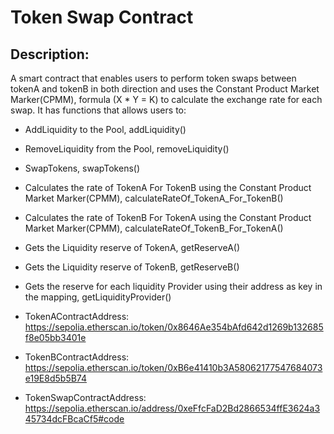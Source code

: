 # Token Swap Contract

## Description:

A smart contract that enables users to perform token swaps between tokenA and tokenB in both direction and uses the Constant Product Market Marker(CPMM), formula (X \* Y = K) to calculate the exchange rate for each swap.
It has functions that allows users to:

- AddLiquidity to the Pool, addLiquidity()
- RemoveLiquidity from the Pool, removeLiquidity()
- SwapTokens, swapTokens()
- Calculates the rate of TokenA For TokenB using the Constant Product Market Marker(CPMM), calculateRateOf_TokenA_For_TokenB()
- Calculates the rate of TokenB For TokenA using the Constant Product Market Marker(CPMM), calculateRateOf_TokenB_For_TokenA()
- Gets the Liquidity reserve of TokenA, getReserveA()
- Gets the Liquidity reserve of TokenB, getReserveB()
- Gets the reserve for each liquidity Provider using their address as key in the mapping, getLiquidityProvider()

- TokenAContractAddress:
  https://sepolia.etherscan.io/token/0x8646Ae354bAfd642d1269b132685f8e05bb3401e

- TokenBContractAddress:
  https://sepolia.etherscan.io/token/0xB6e41410b3A58062177547684073e19E8d5b5B74

- TokenSwapContractAddress:
  https://sepolia.etherscan.io/address/0xeFfcFaD2Bd2866534ffE3624a345734dcFBcaCf5#code
